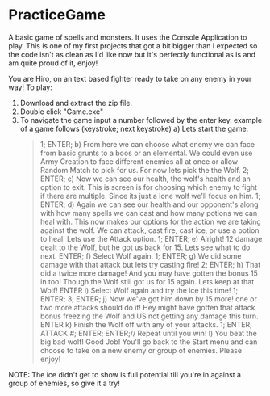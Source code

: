 # PracticeGame
A basic game of spells and monsters. It uses the Console Application to play. This is one of my first projects that got a bit bigger 
than I expected so the code isn't as clean as I'd like now but it's perfectly functional as is and am quite proud of it, enjoy!

You are Hiro, on an text based fighter ready to take on any enemy in your way! To play:

1) Download and extract the zip file. 
2) Double click "Game.exe"
3) To navigate the game input a number followed by the enter key. example of a game follows (keystroke; next keystroke)
  a) Lets start the game.
    > 1; ENTER; 
  b) From here we can choose what enemy we can face from basic grunts to a boos or an elemental. We could even use Army Creation
  to face different enemies all at once or allow Random Match to pick for us. For now lets pick the the Wolf.
    > 2; ENTER;
  c) Now we can see our health, the wolf's health and an option to exit. This is screen is for choosing which enemy to fight if there are 
  multiple. Since its just a lone wolf we'll focus on him.
    > 1; ENTER;
  d) Again we can see our health and our opponent's along with how many spells we can cast and how many potions we can heal with.
  This now makes our options for the action we are taking against the wolf. We can attack, cast fire, cast ice, or use a potion to heal.
  Lets use the Attack option.
    > 1; ENTER;
  e) Alright! 12 damage dealt to the Wolf, but he got us back for 15. Lets see what to do next.
    > ENTER;
  f)  Select Wolf again.
    > 1; ENTER;
  g) We did some damage with that attack but lets try casting fire!
    > 2; ENTER;
  h) That did a twice more damage! And you may have gotten the bonus 15 in too! Though the Wolf still got us for 15 again. Lets keep at 
  that Wolf!
    > ENTER
  i) Select Wolf again and try the ice this time!
    > 1; ENTER; 3; ENTER;
  j) Now we've got him down by 15 more! one or two more attacks should do it! Hey might have gotten that attack bonus freezing the
  Wolf and US not getting any damage this turn.
    > ENTER
  k) Finish the Wolf off with any of your attacks.
    > 1; ENTER; ATTACK #; ENTER; ENTER;// Repeat until you win!
  l) You beat the big bad wolf! Good Job! You'll go back to the Start menu and can choose to take on a new enemy or group of enemies.
  Please enjoy!
  
  NOTE: The ice didn't get to show is full potential till you're in against a group of enemies, so give it a try!
